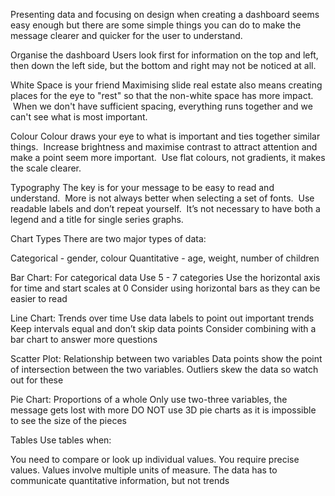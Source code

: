 Presenting data and focusing on design when creating a dashboard seems easy enough but there are some simple things you can do to make the message clearer and quicker for the user to understand.



Organise the dashboard
Users look first for information on the top and left, then down the left side, but the bottom and right may not be noticed at all.



White Space is your friend
Maximising slide real estate also means creating places for the eye to "rest" so that the non-white space has more impact.  When we don't have sufficient spacing, everything runs together and we can't see what is most important.



Colour
Colour draws your eye to what is important and ties together similar things.  Increase brightness and maximise contrast to attract attention and make a point seem more important.  Use flat colours, not gradients, it makes the scale clearer.



Typography
The key is for your message to be easy to read and understand.  More is not always better when selecting a set of fonts.  Use readable labels and don’t repeat yourself.  It’s not necessary to have both a legend and a title for single series graphs.



Chart Types
There are two major types of data:

Categorical - gender, colour
Quantitative - age, weight, number of children


Bar Chart: For categorical data
Use 5 - 7 categories
Use the horizontal axis for time and start scales at 0
Consider using horizontal bars as they can be easier to read


Line Chart: Trends over time
Use data labels to point out important trends
Keep intervals equal and don’t skip data points
Consider combining with a bar chart to answer more questions


Scatter Plot: Relationship between two variables
Data points show the point of intersection between the two variables.
Outliers skew the data so watch out for these


Pie Chart: Proportions of a whole
Only use two-three variables, the message gets lost with more
DO NOT use 3D pie charts as it is impossible to see the size of the pieces


Tables
Use tables when:

You need to compare or look up individual values.
You require precise values.
Values involve multiple units of measure.
The data has to communicate quantitative information, but not trends
